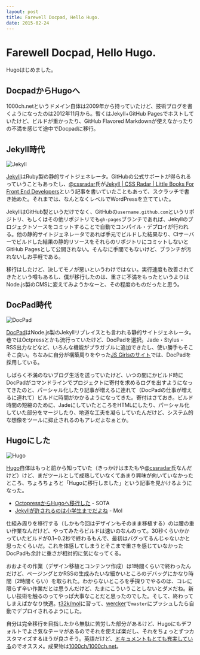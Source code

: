```yaml
---
layout: post
title: Farewell Docpad, Hello Hugo.
date: 2015-02-24
---
```


# Farewell Docpad, Hello Hugo.

Hugoはじめました。

## DocpadからHugoへ

1000ch.netというドメイン自体は2009年から持っていたけど、技術ブログを書くようになったのは2012年11月から。暫くはJekyll+GitHub Pagesでホストしていたけど、ビルドが重かったり、GitHub Flavored Markdownが使えなかったりの不満を感じて途中でDocpadに移行。

## Jekyll時代

![Jekyll](/img/posts/farewell-docpad-hello-hugo/jekyll.png)

[Jekyll](http://jekyllrb.com/)はRuby製の静的サイトジェネレータ。GitHubの公式サポートが得られるっていうこともあったし、[@cssradar](http://twitter.com/cssradar)氏が[Jekyll | CSS Radar | Little Books For Front End Developers](http://css.studiomohawk.com/jekyll/2011/06/11/jekyll/)という記事を書いていたこともあって、スクラッチで書き始めた。それまでは、なんとなくレベルでWordPressを立てていた。

JekyllはGitHub製というだけでなく、GitHubの`username.github.com`というリポジトリ、もしくはその他リポジトリでも`gh-pages`ブランチであれば、Jekyllのプロジェクトソースをコミットすることで自動でコンパイル・デプロイが行われる。他の静的サイトジェネレータであれば手元でビルドした結果なり、CIサーバーでビルドした結果の静的リソースをそれらのリポジトリにコミットしないとGitHub Pagesとして公開されない。そんなに手間でもないけど、ブランチが汚れないしお手軽である。

移行はしたけど、決してモノが悪いというわけではない。実行速度も改善されてきたという噂もあるし、僕が移行したのは、重さに不満をもったというよりはNode.js製のCMSに変えてみようかなーと、その程度のものだったと思う。

## DocPad時代

![DocPad](/img/posts/farewell-docpad-hello-hugo/docpad.png)

[DocPad](https://docpad.org/)はNode.js製のJekyllリプレイスとも言われる静的サイトジェネレータ。巷ではOctpressとかも流行っていたけど、DocPadを選択。Jade・Stylus・RSS出力などなど、いろんな機能がプラガブルに追加できたし、使い勝手もそこそこ良い。ちなみに自分が構築周りをやった[JS Girlsのサイト](http://jsgirls.org)では、DocPadを採用している。

しばらく不満のないブログ生活を送っていたけど、いつの間にかビルド時にDocPadがコマンドラインでプロジェクトに寄付を求めるログを出すようになってきたのと、パーシャル化したり記事が増えるに連れて（DocPadの仕事が増えるに連れて）ビルドに時間がかかるようになってきた。寄付はさておき。ビルド時間の短縮のために、JadeにしていたところをHTMLにしたり、パーシャル化していた部分をマージしたり、地道な工夫を凝らしていたんだけど、システム的な想像をツールに抑止されるのもアレだよなぁとか。

## Hugoにした

![Hugo](/img/posts/farewell-docpad-hello-hugo/hugo.png)

[Hugo](http://gohugo.io/)自体はもっと前から知っていた（きっかけはまたもや[@cssradar](http://twitter.com/cssradar)氏なんだけど）けど、まだツールとして成熟していなくてあまり興味が向いていなかったところ、ちょろちょろと「Hugoに移行しました」という記事を見かけるようになった。

- [OctopressからHugoへ移行した](http://deeeet.com/writing/2014/12/25/hugo/) - SOTA
- [Jekyllが許されるのは小学生までだよね](http://t32k.me/mol/log/hugo/) - Mol

仕組み周りを移行する（しかも今回はデザインもそのまま移植する）のは腰の重い作業なんだけど、やってみたらビルドは速いのなんのって。30秒くらいかかっていたビルドが0.1~0.2秒で終わるもんで、最初はバグってるんじゃないかと思ったくらいだ。これを体感してしまうとそこまで重さを感じていなかったDocPadも余計に重さが相対的に気になってくる。

おおよその作業（デザイン移植とコンテンツ作成）は1時間くらいで終わったんだけど、ページングとかRSSの生成みたいな細かいところのデバッグにかなり時間（2時間くらい）を取られた。わからないところを手探りでやるのは、コレに限らず辛い作業だとは思うんだけど、たまにこういうことしないとダメだね。新しい技術を触るのってやっぱ大事なことだと思ったのでした。そして、終わってしまえばかなり快適。[t32k/mol](https://github.com/t32k/mol)に習って、[wercker](https://wercker.com)で`master`にプッシュしたら自動でデプロイされるようにした。

自分は完全移行を目指したから無駄に苦労した部分があるけど、Hugoにもデフォルトでよさ気なテーマがあるのでそれを使えば楽だし、それをちょっとずつカスタマイズするほうが良さそう。英語だけど、[ドキュメントもとても充実している](http://gohugo.io/overview/introduction/)のでオススメ。成果物は[1000ch/1000ch.net](https://github.com/1000ch/1000ch.net)。
